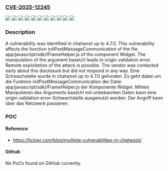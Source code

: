 ### [CVE-2025-12245](https://cve.mitre.org/cgi-bin/cvename.cgi?name=CVE-2025-12245)
![](https://img.shields.io/static/v1?label=Product&message=chatwoot&color=blue)
![](https://img.shields.io/static/v1?label=Version&message=4.0%20&color=brightgreen)
![](https://img.shields.io/static/v1?label=Version&message=4.1%20&color=brightgreen)
![](https://img.shields.io/static/v1?label=Version&message=4.2%20&color=brightgreen)
![](https://img.shields.io/static/v1?label=Version&message=4.3%20&color=brightgreen)
![](https://img.shields.io/static/v1?label=Version&message=4.4%20&color=brightgreen)
![](https://img.shields.io/static/v1?label=Version&message=4.5%20&color=brightgreen)
![](https://img.shields.io/static/v1?label=Version&message=4.6%20&color=brightgreen)
![](https://img.shields.io/static/v1?label=Version&message=4.7.0%20&color=brightgreen)
![](https://img.shields.io/static/v1?label=Vulnerability&message=Insufficient%20Verification%20of%20Data%20Authenticity&color=brightgreen)
![](https://img.shields.io/static/v1?label=Vulnerability&message=Origin%20Validation%20Error&color=brightgreen)

### Description

A vulnerability was identified in chatwoot up to 4.7.0. This vulnerability affects the function initPostMessageCommunication of the file app/javascript/sdk/IFrameHelper.js of the component Widget. The manipulation of the argument baseUrl leads to origin validation error. Remote exploitation of the attack is possible. The vendor was contacted early about this disclosure but did not respond in any way.
Eine Schwachstelle wurde in chatwoot up to 4.7.0 gefunden. Es geht dabei um die Funktion initPostMessageCommunication der Datei app/javascript/sdk/IFrameHelper.js der Komponente Widget. Mittels Manipulieren des Arguments baseUrl mit unbekannten Daten kann eine origin validation error-Schwachstelle ausgenutzt werden. Der Angriff kann über das Netzwerk passieren.

### POC

#### Reference
- https://hckwr.com/blog/multiple-vulnerabilities-in-chatwoot/

#### Github
No PoCs found on GitHub currently.


